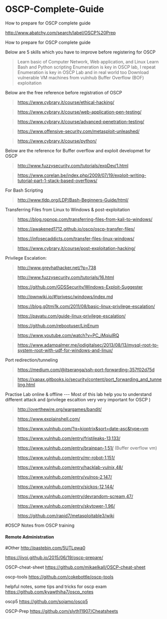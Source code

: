 # OSCP-Complete-Guide
How to prepare for OSCP complete guide

http://www.abatchy.com/search/label/OSCP%20Prep

How to prepare for OSCP complete guide

Below are 5 skills which you have to improve before registering for OSCP
> Learn basic of Computer Network, Web application, and Linux
> Learn Bash and Python scripting
> Enumeration is key in OSCP lab, I repeat Enumeration is key in OSCP Lab and in real world too
> Download vulnerable VM machines from vulnhub
> Buffer Overflow (BOF) exploitation

Below are the free reference before registration of OSCP 
> https://www.cybrary.it/course/ethical-hacking/

> https://www.cybrary.it/course/web-application-pen-testing/

> https://www.cybrary.it/course/advanced-penetration-testing/

> https://www.offensive-security.com/metasploit-unleashed/

> https://www.cybrary.it/course/python/

Below are the reference for Buffer overflow and exploit developmet for OSCP
> http://www.fuzzysecurity.com/tutorials/expDev/1.html

> https://www.corelan.be/index.php/2009/07/19/exploit-writing-tutorial-part-1-stack-based-overflows/

For Bash Scripting 
> http://www.tldp.org/LDP/Bash-Beginners-Guide/html/

Transferring Files from Linux to Windows & post-exploitation
> https://blog.ropnop.com/transferring-files-from-kali-to-windows/

>https://awakened1712.github.io/oscp/oscp-transfer-files/

>https://infosecaddicts.com/transfer-files-linux-windows/

> https://www.cybrary.it/course/post-exploitation-hacking/

Privilege Escalation:
> http://www.greyhathacker.net/?p=738

> http://www.fuzzysecurity.com/tutorials/16.html

> https://github.com/GDSSecurity/Windows-Exploit-Suggester

> http://pwnwiki.io/#!privesc/windows/index.md

> https://blog.g0tmi1k.com/2011/08/basic-linux-privilege-escalation/

> https://payatu.com/guide-linux-privilege-escalation/

> https://github.com/rebootuser/LinEnum

> https://www.youtube.com/watch?v=PC_iMqiuIRQ

> https://www.adampalmer.me/iodigitalsec/2013/08/13/mysql-root-to-system-root-with-udf-for-windows-and-linux/

Port redirection/tunneling
>https://medium.com/@itseranga/ssh-port-forwarding-357f02d75d

>https://xapax.gitbooks.io/security/content/port_forwarding_and_tunneling.html


Practise Lab online & offline --- Most of this lab help you to understand different attack and (privilege escaltion very very important for OSCP )
> http://overthewire.org/wargames/bandit/

> https://www.explainshell.com/

> https://www.vulnhub.com/?q=kioptrix&sort=date-asc&type=vm

> https://www.vulnhub.com/entry/fristileaks-13,133/

> https://www.vulnhub.com/entry/brainpan-1,51/ (Buffer overflow vm)

> https://www.vulnhub.com/entry/mr-robot-1,151/

> https://www.vulnhub.com/entry/hacklab-vulnix,48/

> https://www.vulnhub.com/entry/vulnos-2,147/

> https://www.vulnhub.com/entry/sickos-12,144/

> https://www.vulnhub.com/entry/devrandom-scream,47/

> https://www.vulnhub.com/entry/skytower-1,96/

> https://github.com/rapid7/metasploitable3/wiki

#OSCP 
Notes from OSCP training
 
#### Remote Administration
#Other
http://pastebin.com/5UTLqwa0

https://jivoi.github.io/2015/06/19/oscp-prepare/

OSCP-cheat-sheet
https://github.com/mikaelkall/OSCP-cheat-sheet

oscp-tools
https://github.com/cokebottle/oscp-tools

helpful notes, some tips and tricks for oscp exam
https://github.com/kyawthiha7/oscp_notes

oscp5
https://github.com/sojamo/oscp5

OSCP-Prep
https://github.com/slyth11907/Cheatsheets
